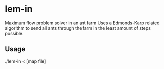 # lem-in
Maximum flow problem solver in an ant farm
Uses a Edmonds-Karp related algorithm to send all ants through the farm in the least amount of steps possible.

## Usage
./lem-in < [map file]
